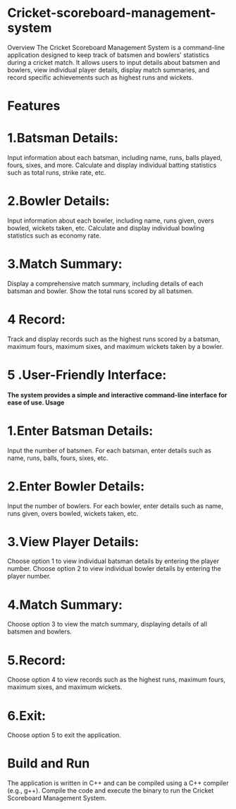 # Cricket-scoreboard-management-system
Overview
The Cricket Scoreboard Management System is a command-line application designed to keep track of batsmen and bowlers' statistics during a cricket match. It allows users to input details about batsmen and bowlers, view individual player details, display match summaries, and record specific achievements such as highest runs and wickets.

# Features
# 1.Batsman Details:

Input information about each batsman, including name, runs, balls played, fours, sixes, and more.
Calculate and display individual batting statistics such as total runs, strike rate, etc.
# 2.Bowler Details:

Input information about each bowler, including name, runs given, overs bowled, wickets taken, etc.
Calculate and display individual bowling statistics such as economy rate.
# 3.Match Summary:

Display a comprehensive match summary, including details of each batsman and bowler.
Show the total runs scored by all batsmen.
# 4 Record:

Track and display records such as the highest runs scored by a batsman, maximum fours, maximum sixes, and maximum wickets taken by a bowler.
# 5 .User-Friendly Interface:

<h4>The system provides a simple and interactive command-line interface for ease of use.
Usage</h4>

# 1.Enter Batsman Details:

Input the number of batsmen.
For each batsman, enter details such as name, runs, balls, fours, sixes, etc.
# 2.Enter Bowler Details:

Input the number of bowlers.
For each bowler, enter details such as name, runs given, overs bowled, wickets taken, etc.
# 3.View Player Details:

Choose option 1 to view individual batsman details by entering the player number.
Choose option 2 to view individual bowler details by entering the player number.
# 4.Match Summary:

Choose option 3 to view the match summary, displaying details of all batsmen and bowlers.
# 5.Record:

Choose option 4 to view records such as the highest runs, maximum fours, maximum sixes, and maximum wickets.
# 6.Exit:

Choose option 5 to exit the application.
# Build and Run
The application is written in C++ and can be compiled using a C++ compiler (e.g., g++).
Compile the code and execute the binary to run the Cricket Scoreboard Management System.
